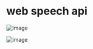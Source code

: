 # web speech  api

![image](https://user-images.githubusercontent.com/66653324/178106064-70e632c2-d10e-4d39-abb7-9305d11c72b1.png)


![image](https://user-images.githubusercontent.com/66653324/178107339-9713a9e2-9693-4795-b530-bd2b88a43bbb.png)
